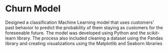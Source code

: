 # Churn Model
Designed a classification Machine Learning model that uses customers' past behavior to predict the probability of them staying as customers for the foreseeable future. The model was developed using Python and the scikit-learn library. The process also included cleaning a dataset using the Pandas library and creating visualizations using the Matplotlib and Seaborn libraries
